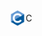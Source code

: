 <div style="display: flex; flex-direction: row; align-items: center; justify-content: center">
  <img width="25" src="https://raw.githubusercontent.com/devicons/devicon/refs/heads/master/icons/c/c-original.svg" /> C
</div>
